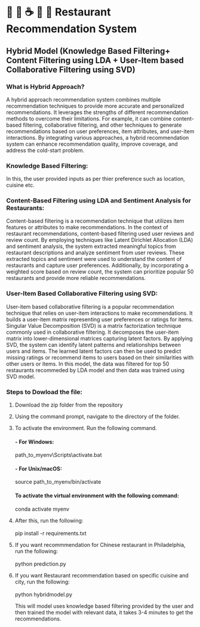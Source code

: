 
# :taco: :pizza: :coffee: :hotel: :money_with_wings: Restaurant Recommendation System

## Hybrid Model (Knowledge Based Filtering+ Content Filtering using LDA + User-Item based Collaborative Filtering using SVD) 

### What is Hybrid Approach?
A hybrid approach recommendation system combines multiple recommendation techniques to provide more accurate and personalized recommendations. It leverages the strengths of different recommendation methods to overcome their limitations. For example, it can combine content-based filtering, collaborative filtering, and other techniques to generate recommendations based on user preferences, item attributes, and user-item interactions. By integrating various approaches, a hybrid recommendation system can enhance recommendation quality, improve coverage, and address the cold-start problem.

### Knowledge Based Filtering:
In this, the user provided inputs as per thier preference such as location, cuisine etc.



### Content-Based Filtering using LDA and Sentiment Analysis for Restaurants:
Content-based filtering is a recommendation technique that utilizes item features or attributes to make recommendations. In the context of restaurant recommendations, content-based filtering used user reviews and review count. By employing techniques like Latent Dirichlet Allocation (LDA) and sentiment analysis, the system  extracted meaningful topics from restaurant descriptions and analyze sentiment from user reviews. These extracted topics and sentiment were used to understand the content of restaurants and capture user preferences. Additionally, by incorporating a weighted score based on review count, the system can prioritize popular 50 restaurants and provide more reliable recommendations.

### User-Item Based Collaborative Filtering using SVD:
User-item based collaborative filtering is a popular recommendation technique that relies on user-item interactions to make recommendations. It builds a user-item matrix representing user preferences or ratings for items. Singular Value Decomposition (SVD) is a matrix factorization technique commonly used in collaborative filtering. It decomposes the user-item matrix into lower-dimensional matrices capturing latent factors. By applying SVD, the system can identify latent patterns and relationships between users and items. The learned latent factors can then be used to predict missing ratings or recommend items to users based on their similarities with other users or items. In this model, the data was filtered for top 50 restaurants recommeded by LDA model and then data was trained using SVD model.

### Steps to Dowload the file:
1. Download the zip folder from the repository
2. Using the command prompt, navigate to the directory of the folder.
3. To activate the environment. Run the following command. 
   #### - For Windows:
    path_to_myenv\Scripts\activate.bat

   ####  - For Unix/macOS:
    source path_to_myenv/bin/activate
    
   #### To activate the virtual environment with the following command:
    conda activate myenv
    
4. After this, run the following:
   <br> 
   <br>
   pip install -r requirements.txt
    
5. If you want recommmendation for Chinese restaurant in Philadelphia, run the following:
   <br> 
   <br>
  python prediction.py
  
6. If you want Restaurant recommendation based on specific cuisine and city, run the following:
   <br> 
   <br>
  python hybridmodel.py
  
   This will model uses knowledge based filtering provided by the user and then trained the model with relevant data, it takes 3-4 minutes to get the recommendations. 

    
    
    
    
    
   



